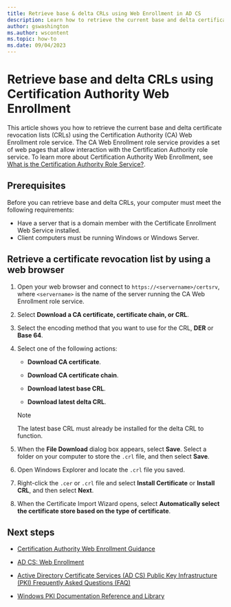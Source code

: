 ```yaml
---
title: Retrieve base & delta CRLs using Web Enrollment in AD CS
description: Learn how to retrieve the current base and delta certificate revocation lists (CRLs) using Certification Authority Web Enrollment role service in Windows Server
author: gswashington
ms.author: wscontent
ms.topic: how-to
ms.date: 09/04/2023
---
```


# Retrieve base and delta CRLs using Certification Authority Web Enrollment

This article shows you how to retrieve the current base and delta certificate revocation lists (CRLs) using the Certification Authority (CA) Web Enrollment role service. The CA Web Enrollment role service provides a set of web pages that allow interaction with the Certification Authority role service. To learn more about Certification Authority Web Enrollment, see [What is the Certification Authority Role Service?](certification-authority-role.md).

## Prerequisites

Before you can retrieve base and delta CRLs, your computer must meet the following requirements:

- Have a server that is a domain member with the Certificate Enrollment Web Service installed.
- Client computers must be running Windows or Windows Server.

## Retrieve a certificate revocation list by using a web browser

1. Open your web browser and connect to `https://<servername>/certsrv`, where `<servername>` is the name of the server running the CA Web Enrollment role service.

1. Select **Download a CA certificate, certificate chain, or CRL**.

1. Select the encoding method that you want to use for the CRL, **DER** or **Base 64**.

1. Select one of the following actions:

   - **Download CA certificate**.

   - **Download CA certificate chain**.

   - **Download latest base CRL**.

   - **Download latest delta CRL**.

   > [!NOTE]
   > The latest base CRL must already be installed for the delta CRL to function.

1. When the **File Download** dialog box appears, select **Save**. Select a folder on your computer to store the `.crl` file, and then select **Save**.

1. Open Windows Explorer and locate the `.crl` file you saved.

1. Right-click the `.cer` or `.crl` file and select **Install Certificate** or **Install CRL**, and then select **Next**.

1. When the Certificate Import Wizard opens, select **Automatically select the certificate store based on the type of certificate**.

## Next steps

- [Certification Authority Web Enrollment Guidance](certification-authority-role.md)

- [AD CS: Web Enrollment](https://technet.microsoft.com/library/cc732517.aspx)

- [Active Directory Certificate Services (AD CS) Public Key Infrastructure (PKI) Frequently Asked Questions (FAQ)](https://aka.ms/adcsfaq)

- [Windows PKI Documentation Reference and Library](https://social.technet.microsoft.com/wiki/contents/articles/987.windows-pki-documentation-reference-and-library.aspx)
